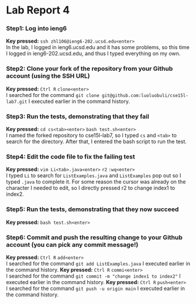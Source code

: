 # Lab Report 4
### Step1: Log into ieng6
**Key pressed:** `ssh zhl106@ieng6-202.ucsd.edu<enter>`  
In the lab, I logged in ieng6.ucsd.edu and it has some problems, so this time I logged in ieng6-202.ucsd.edu, and thus I typed everything on my own.
### Step2: Clone your fork of the repository from your Github account (using the SSH URL)
**Key pressed:** `Ctrl R` `clone<enter>`  
I searched for the command `git clone git@github.com:luoluobuli/cse15l-lab7.git` I executed earlier in the command history.
### Step3: Run the tests, demonstrating that they fail
**Key pressed:** `cd cs<tab><enter>` `bash test.sh<enter>`  
I named the forked repository to cse15l-lab7, so I typed `cs` and `<tab>` to search for the directory. After that, I entered the bash script to run the test.
### Step4: Edit the code file to fix the failing test
**Key pressed:** `vim Li<tab>.java<enter>` `r2` `:wq<enter>`  
I typed `Li` to search for `ListExamples.java` and `ListExamples` pop out so I typed `.java` to complete it. For some reason the cursor was already on the character I needed to edit, so I directly pressed r2 to change index1 to index2.
### Step5: Run the tests, demonstrating that they now succeed
**Key pressed:** `bash test.sh<enter>`  
### Step6: Commit and push the resulting change to your Github account (you can pick any commit message!)
**Key pressed:** `Ctrl R` `add<enter>`  
I searched for the command `git add ListExamples.java` I executed earlier in the command history.
**Key pressed:** `Ctrl R` `commi<enter>`  
I searched for the command `git commit -m "change index1 to index2"` I executed earlier in the command history.
**Key pressed:** `Ctrl R` `push<enter>`  
I searched for the command `git push -u origin main` I executed earlier in the command history.
